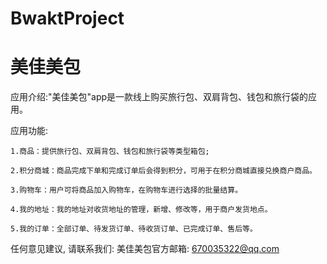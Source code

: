 # BwaktProject
# 美佳美包

  应用介绍:"美佳美包"app是一款线上购买旅行包、双肩背包、钱包和旅行袋的应用。
  
  应用功能:
    
    1.商品：提供旅行包、双肩背包、钱包和旅行袋等类型箱包;
    
    2.积分商城：商品完成下单和完成订单后会得到积分，可用于在积分商城直接兑换商户商品。
    
    3.购物车：用户可将商品加入购物车，在购物车进行选择的批量结算。
    
    4.我的地址：我的地址对收货地址的管理，新增、修改等，用于商户发货地点。
    
    5.我的订单：全部订单、待发货订单、待收货订单、已完成订单、售后等。
    
  任何意见建议, 请联系我们: 
  美佳美包官方邮箱: 670035322@qq.com
